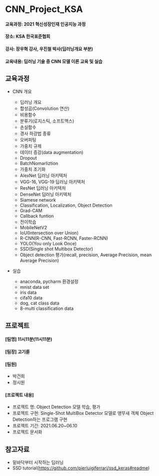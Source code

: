 # CNN_Project_KSA
#### 교육과정: 2021 혁신성장인재 인공지능 과정
#### 장소: KSA 한국표준협회
#### 강사: 장우혁 강사, 우진철 박사(딥러닝개요 부분)
#### 교육내용: 딥러닝 기술 중 CNN 모델 이론 교육 및 실습

## 교육과정
* CNN 개요
  - 딥러닝 개요
  - 합성곱(Convolution 연산)
  - 비용함수
  - 분류기(로지스틱, 소프트맥스)
  - 손실함수
  - 경사 하강법 종류
  - 오버피팅
  - 가중치 규제
  - 데이터 증강(data augmentation)
  - Dropout
  - BatchNomarliztion
  - 가중치 초기화
  - AlexNet 딥러닝 아키텍처
  - VGG-16, VGG-19 딥러닝 아키텍처
  - ResNet 딥러닝 아키텍처
  - DenseNet 딥러닝 아키텍처
  - Siamese network
  - Classification, Localization, Object Detection
  - Grad-CAM
  - Callback funtion
  - 전이학습
  - MobileNetV2
  - IoU(Intersection over Union)
  - R-CNN(R-CNN, Fast-RCNN, Faster-RCNN)
  - YOLO(You only Look Once)
  - SSD(Single shot Multibox Detector)
  - Object detection 평가(recall, precision, Average Precision, mean Average Precision)

* 실습
	- anaconda, pycharm 환경설정
	- mnist data set
	- iris data
	- cifa10 data
	- dog, cat class data
	- 8-multi classification data

## 프로젝트
#### [팀명] 11시11분(11시11분)
#### [팀장] 고기륜
#### [팀원] 
* 박건희
* 정시원
#### [프로젝트 내용]
* 프로젝트 명: Object Detection 모델 학습, 평가
* 프로젝트 구현: Single-Shot MultiBox Detector 모델로 앵무새 객체 Object Detection하는 프로그램 구현
* 프로젝트 기간: 2021.06.20~06.10
* 프로젝트 문서화





## 참고자료
*  밑바닥부터 시작하는 딥러닝
*  SSD tutorial(https://github.com/pierluigiferrari/ssd_keras#readme)
